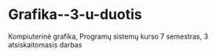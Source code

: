 Grafika--3-u-duotis
===================

Kompiuterinė grafika, Programų sistemų kurso 7 semestras, 3 atsiskaitomasis darbas